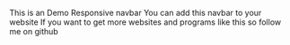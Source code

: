 This is an Demo Responsive navbar 
You can add this navbar to your website
If you want to get more websites and programs like this so follow me on github

